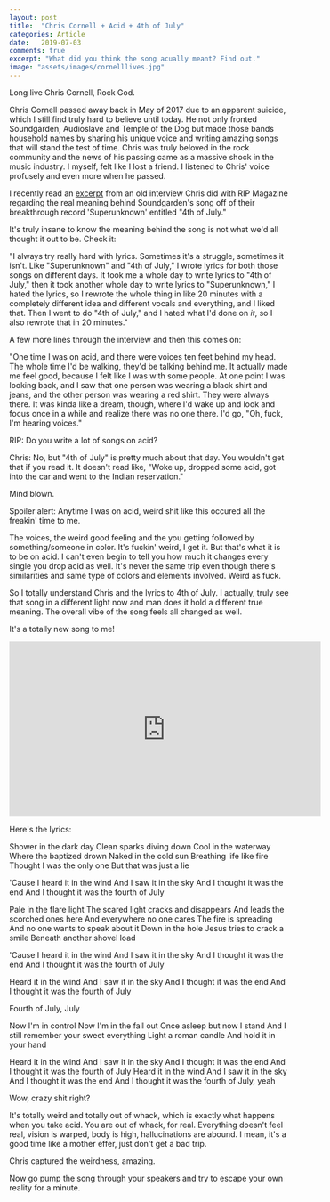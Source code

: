 ```yaml
---
layout: post
title:  "Chris Cornell + Acid + 4th of July"
categories: Article
date:   2019-07-03
comments: true
excerpt: "What did you think the song acually meant? Find out."
image: "assets/images/cornelllives.jpg"
---
```

Long live Chris Cornell, Rock God.

Chris Cornell passed away back in May of 2017 due to an apparent suicide, which I still find truly hard to believe until today.
He not only fronted Soundgarden, Audioslave and Temple of the Dog but made those bands household names by sharing his unique voice and
writing amazing songs that will stand the test of time. Chris was truly beloved in the rock community and the news of his passing came 
as a massive shock in the music industry. I myself, felt like I lost a friend. I listened to Chris' voice profusely and even more when 
he passed.

I recently read an <a href="http://web.stargate.net/soundgarden/articles/rip_4-94.shtml">excerpt</a> from an old interview Chris did with RIP Magazine regarding the real meaning behind Soundgarden's song off of 
their breakthrough record 'Superunknown' entitled "4th of July."

It's truly insane to know the meaning behind the song is not what we'd all thought it out to be. Check it:

"I always try really hard with lyrics. Sometimes it's a struggle, sometimes it isn't. Like "Superunknown" and "4th of July," I 
wrote lyrics for both those songs on different days. It took me a whole day to write lyrics to "4th of July," then it took another 
whole day to write lyrics to "Superunknown," I hated the lyrics, so I rewrote the whole thing in like 20 minutes with a completely 
different idea and different vocals and everything, and I liked that. Then I went to do "4th of July," and I hated what I'd done on 
*it*, so I also rewrote that in 20 minutes."

A few more lines through the interview and then this comes on:

"One time I was on acid, and there were voices ten feet behind my head. The whole time I'd be walking, they'd be talking behind me. 
It actually made me feel good, because I felt like I was with some people. At one point I was looking back, and I saw that one person 
was wearing a black shirt and jeans, and the other person was wearing a red shirt. They were always there. It was kinda like a dream, 
though, where I'd wake up and look and focus once in a while and realize there was no one there. I'd go, "Oh, fuck, I'm hearing voices."

RIP: Do you write a lot of songs on acid?

Chris: No, but "4th of July" is pretty much about that day. You wouldn't get that if you read it. It doesn't read like, "Woke up, 
dropped some acid, got into the car and went to the Indian reservation."

Mind blown.

Spoiler alert: Anytime I was on acid, weird shit like this occured all the freakin' time to me.

The voices, the weird good feeling and the you getting followed by something/someone in color. It's fuckin' weird, I get it. But
that's what it is to be on acid. I can't even begin to tell you how much it changes every single you drop acid as well. It's never
the same trip even though there's similarities and same type of colors and elements involved. Weird as fuck.

So I totally understand Chris and the lyrics to 4th of July. I actually, truly see that song in a different light now and man does it
hold a different true meaning. The overall vibe of the song feels all changed as well. 

It's a totally new song to me! 

<iframe width="560" height="315" src="https://www.youtube.com/embed/EU4L6THYAbM" frameborder="0" allow="accelerometer; autoplay; encrypted-media; gyroscope; picture-in-picture" allowfullscreen></iframe>

Here's the lyrics:

Shower in the dark day
Clean sparks diving down
Cool in the waterway
Where the baptized drown
Naked in the cold sun
Breathing life like fire
Thought I was the only one
But that was just a lie

'Cause I heard it in the wind
And I saw it in the sky
And I thought it was the end
And I thought it was the fourth of July

Pale in the flare light
The scared light cracks and disappears
And leads the scorched ones here
And everywhere no one cares
The fire is spreading
And no one wants to speak about it
Down in the hole
Jesus tries to crack a smile
Beneath another shovel load

'Cause I heard it in the wind
And I saw it in the sky
And I thought it was the end
And I thought it was the fourth of July

Heard it in the wind
And I saw it in the sky
And I thought it was the end
And I thought it was the fourth of July

Fourth of July, July

Now I'm in control
Now I'm in the fall out
Once asleep but now I stand
And I still remember your sweet everything
Light a roman candle
And hold it in your hand

Heard it in the wind
And I saw it in the sky
And I thought it was the end
And I thought it was the fourth of July
Heard it in the wind
And I saw it in the sky
And I thought it was the end
And I thought it was the fourth of July, yeah

Wow, crazy shit right?

It's totally weird and totally out of whack, which is exactly what happens when you take acid. You are out of whack, for real.
Everything doesn't feel real, vision is warped, body is high, hallucinations are abound. I mean, it's a good time like a mother effer,
just don't get a bad trip. 

Chris captured the weirdness, amazing.

Now go pump the song through your speakers and try to escape your own reality for a minute.
